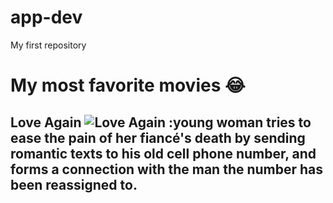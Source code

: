# app-dev
My first repository
<h1>
My most favorite movies 😂
<h2>
Love Again
 <img src="rvpogi.jpg" alt="Love Again"> 
:young woman tries to ease the pain of her fiancé's death by sending romantic texts to his old cell phone number, and forms a connection with the man the number has been reassigned to.
